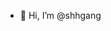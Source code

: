- 👋 Hi, I’m @shhgang


<!---
shhgang/shhgang is a ✨ special ✨ repository because its `README.md` (this file) appears on your GitHub profile.
You can click the Preview link to take a look at your changes.
--->
